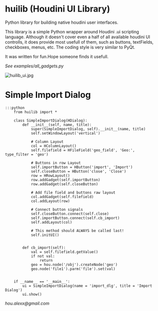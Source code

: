 huilib (Houdini UI Library)
=========

Python library for building native houdini user interfaces.

This library is a simple Python wrapper around Houdini .ui scripting language. Although it doesn't cover even a half of all available houdini UI controlls, it does provide most usefull of them, such as buttons, textFields, checkboxes, menus, etc.
The coding style is very similar to PyQt.

It was written for fun.Hope someone finds it usefull.

*See examples/all_gadgets.py*

![huilib_ui.jpg](https://bitbucket.org/repo/q9KEkp/images/3011376572-huilib_ui.jpg)

# Simple Import Dialog

    :::python
        from huilib import *
        
        class SimpleImportDialog(HDialog):
            def __init__(self, name, title):
                super(SimpleImportDialog, self).__init__(name, title)
                self.setWindowLayout('vertical')
        
                # Column Layout
                col = HColumnLayout()
                self.filefield = HFileField('geo_field', 'Geo:', type_filter = 'geo')
        
                # Buttons in row Layout
                self.importButton = HButton('import', 'Import')
                self.closeButton = HButton('close', 'Close')
                row = HRowLayout()
                row.addGadget(self.importButton)
                row.addGadget(self.closeButton)
        
                # Add file field and buttons raw layout
                col.addGadget(self.filefield)
                col.addLayout(row)
        
                # Connect button signals
                self.closeButton.connect(self.close)
                self.importButton.connect(self.cb_import)
                self.addLayout(col)
        
                # This method should ALWAYS be called last!
                self.initUI()
        
        
            def cb_import(self):
                val = self.filefield.getValue()
                if not val:
                    return
                geo = hou.node('/obj').createNode('geo')
                geo.node('file1').parm('file').set(val)
        
        
        if __name__ == '__main__':
            ui = SimpleImportDialog(name = 'import_dlg', title = 'Import Dialog')
            ui.show()


_hou.alexx@gmail.com_
